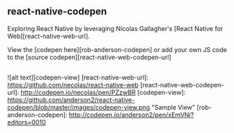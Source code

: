 ## react-native-codepen

Exploring React Native by leveraging Nicolas Gallagher's [React Native for Web][react-native-web-url].

View the [codepen here][rob-anderson-codepen] or add your own JS code to the [source codepen][react-native-web-codepen-url]


##

![alt text][codepen-view]
[react-native-web-url]: https://github.com/necolas/react-native-web
[react-native-web-codepen-url]: http://codepen.io/necolas/pen/PZzwBR
[codepen-view]: https://github.com/anderson2/react-native-codepen/blob/master/images/codepen-view.png "Sample View"
[rob-anderson-codepen]: http://codepen.io/anderson2/pen/xEmVNj?editors=0010